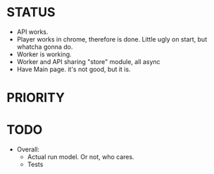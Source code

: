 # STATUS
- API works.
- Player works in chrome, therefore is done. Little ugly on start, but whatcha gonna do.
- Worker is working.
- Worker and API sharing "store" module, all async
- Have Main page. it's not good, but it is.

# PRIORITY

# TODO
- Overall:
    - Actual run model. Or not, who cares.
    - Tests

